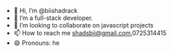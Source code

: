 - 👋 Hi, I’m @biishadrack
- 👀 I’m a full-stack developer.
- 💞️ I’m looking to collaborate on javascript projects 
- 📫 How to reach me shadsbii@gmail.com,0725314415
- 😄 Pronouns: he
  

<!---
kipla-123/kipla-123 is a ✨ special ✨ repository because its `README.md` (this file) appears on your GitHub profile.
You can click the Preview link to take a look at your changes.
--->
